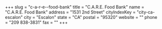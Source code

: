 +++
slug = "c-a-r-e--food-bank"
title = "C.A.R.E. Food Bank"
name = "C.A.R.E. Food Bank"
address = "1531 2nd Street"
cityIndexKey = "city-ca-escalon"
city = "Escalon"
state = "CA"
postal = "95320"
website = ""
phone = "209 838-3831"
fax = ""
+++
